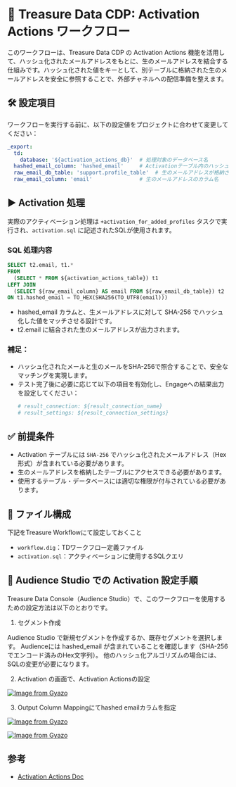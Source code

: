 # 📣 Treasure Data CDP: Activation Actions ワークフロー

このワークフローは、Treasure Data CDP の Activation Actions 機能を活用して、ハッシュ化されたメールアドレスをもとに、生のメールアドレスを結合する仕組みです。ハッシュ化された値をキーとして、別テーブルに格納された生のメールアドレスを安全に参照することで、外部チャネルへの配信準備を整えます。

## 🛠 設定項目

ワークフローを実行する前に、以下の設定値をプロジェクトに合わせて変更してください：

```yaml
_export:
  td:
    database: '${activation_actions_db}'  # 処理対象のデータベース名
  hashed_email_column: 'hashed_email'     # Activationテーブル内のハッシュ化されたメールアドレスのカラム名
  raw_email_db_table: 'support.profile_table'  # 生のメールアドレスが格納されたテーブル（例: database.table 形式）
  raw_email_column: 'email'               # 生のメールアドレスのカラム名
```

## ▶ Activation 処理

実際のアクティベーション処理は `+activation_for_added_profiles` タスクで実行され、`activation.sql` に記述されたSQLが使用されます。

### SQL 処理内容

```sql
SELECT t2.email, t1.* 
FROM 
  (SELECT * FROM ${activation_actions_table}) t1
LEFT JOIN
  (SELECT ${raw_email_column} AS email FROM ${raw_email_db_table}) t2
ON t1.hashed_email = TO_HEX(SHA256(TO_UTF8(email)))
```

- hashed_email カラムと、生メールアドレスに対して SHA-256 でハッシュ化した値をマッチさせる設計です。
- t2.email に結合された生のメールアドレスが出力されます。

### 補足：
- ハッシュ化されたメールと生のメールをSHA-256で照合することで、安全なマッチングを実現します。
- テスト完了後に必要に応じて以下の項目を有効化し、Engageへの結果出力を設定してください：
  ```yaml
  # result_connection: ${result_connection_name}
  # result_settings: ${result_connection_settings}
  ```


## ✅ 前提条件

- Activation テーブルには `SHA-256` でハッシュ化されたメールアドレス（Hex形式）が含まれている必要があります。
- 生のメールアドレスを格納したテーブルにアクセスできる必要があります。
- 使用するテーブル・データベースには適切な権限が付与されている必要があります。

## 📂 ファイル構成

下記をTreasure Workflowにて設定しておくこと

- `workflow.dig`：TDワークフロー定義ファイル
- `activation.sql`：アクティベーションに使用するSQLクエリ

## 🧭 Audience Studio での Activation 設定手順

Treasure Data Console（Audience Studio）で、このワークフローを使用するための設定方法は以下のとおりです。

1. セグメント作成

Audience Studio で新規セグメントを作成するか、既存セグメントを選択します。
Audienceには hashed_email が含まれていることを確認します（SHA-256 でエンコード済みのHex文字列）。
他のハッシュ化アルゴリズムの場合には、SQLの変更が必要になります。

2. Activation の画面で、Activation Actionsの設定

[![Image from Gyazo](https://t.gyazo.com/teams/treasure-data/9189bd43329b5ee121b99facb8f2d53e.png)](https://treasure-data.gyazo.com/9189bd43329b5ee121b99facb8f2d53e)


3. Output Column Mappingにてhashed emailカラムを指定

[![Image from Gyazo](https://t.gyazo.com/teams/treasure-data/98045d86b19bcc92a3a79ba1f8992bd6.png)](https://treasure-data.gyazo.com/98045d86b19bcc92a3a79ba1f8992bd6)

[![Image from Gyazo](https://t.gyazo.com/teams/treasure-data/95102908c21edd9027ff34cb723bd739.png)](https://treasure-data.gyazo.com/95102908c21edd9027ff34cb723bd739)

## 参考

- [Activation Actions Doc](https://docs.treasuredata.com/articles/#!pd/activation-actions)